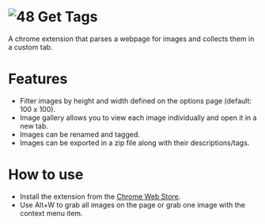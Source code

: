 # ![48](https://user-images.githubusercontent.com/31421308/174459711-3a05955a-b444-4423-ae85-36e655bcc5de.png) Get Tags
A chrome extension that parses a webpage for images and collects them in a custom tab. 

# Features
- Filter images by height and width defined on the options page (default: 100 x 100).
- Image gallery allows you to view each image individually and open it in a new tab.
- Images can be renamed and tagged.
- Images can be exported in a zip file along with their descriptions/tags.

# How to use
- Install the extension from the [Chrome Web Store]([url](https://chrome.google.com/webstore/detail/get-tags/lbejfmmdhjoglhbdihfddpiibfcpaakf)).
- Use Alt+W to grab all images on the page or grab one image with the context menu item.
